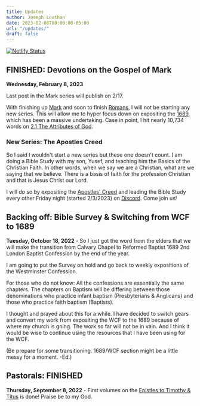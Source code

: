 ```yaml
---
title: Updates
author: Joseph Louthan
date: 2023-02-08T00:00:00-05:00
url: "/updates/"
draft: false
---
```


[![Netlify Status](https://api.netlify.com/api/v1/badges/68eb3540-2cf6-42c3-be87-cac7f1289a57/deploy-status)](https://app.netlify.com/sites/festive-hopper-1abe84/deploys)

## FINISHED: Devotions on the Gospel of Mark

**Wednesday, February 8, 2023**

Last post in the Mark series will publish on 2/17.

With finishing up [Mark](https://theologic.us/series/devotions-mark/) and soon to finish [Romans](https://theologic.us/series/study-romans/), I will not be starting any new series. This will allow me to hyper focus down on expositing the [1689](https://theologic.us/tags/1689/), which has been a massive undertaking. Case in point, I hit nearly 10,734 words on [2.1 The Attributes of God](https://theologic.us/posts/confession-1689/1689-2-1-the-attributes-of-god/).

### New Series: The Apostles Creed

So I said I wouldn't start a new series but these one doesn't count. I am doing a Bible Study with my son, Yusef, and teaching him the Basics of the Christian Faith. In other words, when we say we are a Christian, what are we saying that we believe. There is a basis of faith for the profession Christian and that is Jesus Christ our Lord.

I will do so by expositing the [Apostles' Creed](https://theologic.us/series/doctrine-apostles-creed/) and leading the Bible Study every other Friday night (started 2/3/2023) on [Discord](http://discord.theologic.us). Come join us!

## Backing off: Bible Survey & Switching from WCF to 1689

**Tuesday, October 18, 2022** - So I just got the word from the elders that we will make the transition from Calvary Chapel to Reformed Baptist 1689 2nd London Baptist Confession by the end of the year.

I am going to put the Survey on hold and go back to weekly expositions of the Westminster Confession.

For those who do not know: All the confessions are essentially the same chapters. The chapters on Baptism will be differing between those denominations who practice infant baptism (Presbyterians & Anglicans) and those who practice faith baptism (Baptists).

I thought and prayed about this for a while. I have decided to switch gears and convert my work from expositing the WCF to the 1689 because of where my church is going. The work so far will not be in vain. And I think it would be wise to continue using the resources that I have been using for the WCF.

(Be prepare for some transitioning. 1689/WCF section might be a little messy for a moment. -Ed.)

## Pastorals: FINISHED

**Thursday, September 8, 2022** - First volumes on the [Epistles to Timothy & Titus](/series/gospel-nt-pastorals/) is done! Praise be to my God.